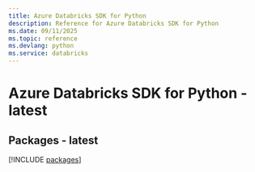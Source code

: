 ```yaml
---
title: Azure Databricks SDK for Python
description: Reference for Azure Databricks SDK for Python
ms.date: 09/11/2025
ms.topic: reference
ms.devlang: python
ms.service: databricks
---
```

# Azure Databricks SDK for Python - latest
## Packages - latest
[!INCLUDE [packages](databricks-index.md)]